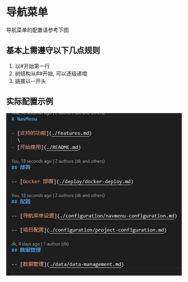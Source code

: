# 导航菜单

导航菜单的配置请参考下图

## 基本上需遵守以下几点规则

1. 以#开始第一行
1. 树结构从##开始, 可以逐级递增
1. 链接以--开头

## 实际配置示例

![navmenu.md格式示例](./images/navmenu_format.png)
